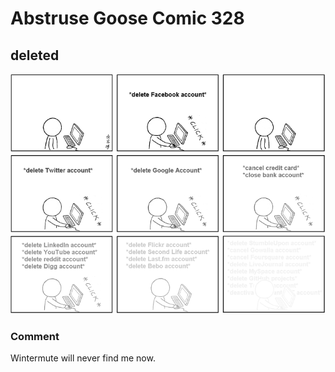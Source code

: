 # Abstruse Goose Comic 328
## deleted

![image](DOES_NOT_EXIST.png)
### Comment
Wintermute will never find me now.
